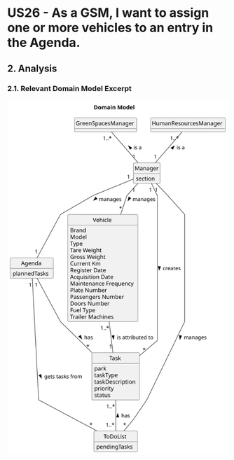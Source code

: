# US26 - As a GSM, I want to assign one or more vehicles to an entry in the Agenda. 

## 2. Analysis

### 2.1. Relevant Domain Model Excerpt 

![Domain Model](svg/us26-domain-model.svg)
